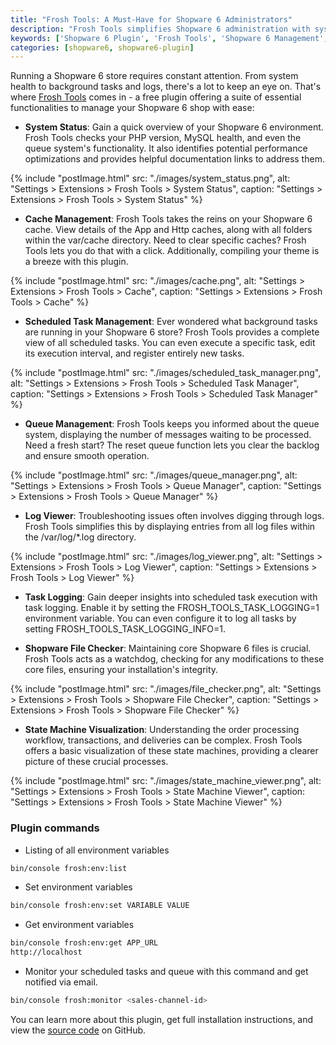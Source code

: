```yaml
---
title: "Frosh Tools: A Must-Have for Shopware 6 Administrators"
description: "Frosh Tools simplifies Shopware 6 administration with system checks, cache management, and log viewers. A valuable plugin for any Shopware 6 admin."
keywords: ['Shopware 6 Plugin', 'Frosh Tools', 'Shopware 6 Management', 'Shopware 6 Administration Tools']
categories: [shopware6, shopware6-plugin]
---
```


Running a Shopware 6 store requires constant attention. From system health to background tasks and logs, there's a lot to keep an eye on. That's where [Frosh Tools](https://github.com/FriendsOfShopware/FroshTools) comes in - a free plugin offering a suite of essential functionalities to manage your Shopware 6 shop with ease:

- **System Status**: Gain a quick overview of your Shopware 6 environment. Frosh Tools checks your PHP version, MySQL health, and even the queue system's functionality. It also identifies potential performance optimizations and provides helpful documentation links to address them.

{% include "postImage.html" src: "./images/system_status.png", alt: "Settings > Extensions > Frosh Tools > System Status", caption: "Settings > Extensions > Frosh Tools > System Status" %}

- **Cache Management**: Frosh Tools takes the reins on your Shopware 6 cache. View details of the App and Http caches, along with all folders within the var/cache directory. Need to clear specific caches? Frosh Tools lets you do that with a click. Additionally, compiling your theme is a breeze with this plugin.

{% include "postImage.html" src: "./images/cache.png", alt: "Settings > Extensions > Frosh Tools > Cache", caption: "Settings > Extensions > Frosh Tools > Cache" %}

- **Scheduled Task Management**:  Ever wondered what background tasks are running in your Shopware 6 store? Frosh Tools provides a complete view of all scheduled tasks. You can even execute a specific task, edit its execution interval, and register entirely new tasks.

{% include "postImage.html" src: "./images/scheduled_task_manager.png", alt: "Settings > Extensions > Frosh Tools > Scheduled Task Manager", caption: "Settings > Extensions > Frosh Tools > Scheduled Task Manager" %}

- **Queue Management**:  Frosh Tools keeps you informed about the queue system, displaying the number of messages waiting to be processed. Need a fresh start? The reset queue function lets you clear the backlog and ensure smooth operation.

{% include "postImage.html" src: "./images/queue_manager.png", alt: "Settings > Extensions > Frosh Tools > Queue Manager", caption: "Settings > Extensions > Frosh Tools > Queue Manager" %}

- **Log Viewer**:  Troubleshooting issues often involves digging through logs. Frosh Tools simplifies this by displaying entries from all log files within the /var/log/*.log directory.

{% include "postImage.html" src: "./images/log_viewer.png", alt: "Settings > Extensions > Frosh Tools > Log Viewer", caption: "Settings > Extensions > Frosh Tools > Log Viewer" %}

- **Task Logging**:  Gain deeper insights into scheduled task execution with task logging. Enable it by setting the FROSH_TOOLS_TASK_LOGGING=1 environment variable. You can even configure it to log all tasks by setting FROSH_TOOLS_TASK_LOGGING_INFO=1.

- **Shopware File Checker**:  Maintaining core Shopware 6 files is crucial. Frosh Tools acts as a watchdog, checking for any modifications to these core files, ensuring your installation's integrity.

{% include "postImage.html" src: "./images/file_checker.png", alt: "Settings > Extensions > Frosh Tools > Shopware File Checker", caption: "Settings > Extensions > Frosh Tools > Shopware File Checker" %}

- **State Machine Visualization**:  Understanding the order processing workflow, transactions, and deliveries can be complex. Frosh Tools offers a basic visualization of these state machines, providing a clearer picture of these crucial processes.

{% include "postImage.html" src: "./images/state_machine_viewer.png", alt: "Settings > Extensions > Frosh Tools > State Machine Viewer", caption: "Settings > Extensions > Frosh Tools > State Machine Viewer" %}

### Plugin commands

- Listing of all environment variables
```bash
bin/console frosh:env:list
```

- Set environment variables
```bash
bin/console frosh:env:set VARIABLE VALUE
```

- Get environment variables
```bash
bin/console frosh:env:get APP_URL
http://localhost
```

- Monitor your scheduled tasks and queue with this command and get notified via email.
```bash
bin/console frosh:monitor <sales-channel-id>
```

You can learn more about this plugin, get full installation instructions, and view the [source code](https://github.com/FriendsOfShopware/FroshTools) on GitHub.



